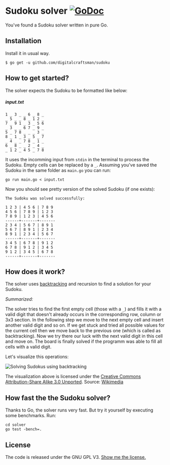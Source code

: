 # Sudoku solver [![GoDoc](https://godoc.org/github.com/digitalcraftsman/sudoku/solver?status.svg)](https://godoc.org/github.com/digitalcraftsman/sudoku/solver)

You've found a Sudoku solver written in pure Go.

## Installation

Install it in usual way.

```
$ go get -u github.com/digitalcraftsman/sudoku
```


## How to get started?

The solver expects the Sudoku to be formatted like below:

##### input.txt

    1 _ 3 _ _ 6 _ 8 _
    _ 5 _ _ 8 _ 1 2 _
    7 _ 9 1 _ 3 _ 5 6
    _ 3 _ _ 6 7 _ 9 _
    5 _ 7 8 _ _ _ 3 _
    8 _ 1 _ 3 _ 5 _ 7
    _ 4 _ _ 7 8 _ 1 _
    6 _ 8 _ _ 2 _ 4 _
    _ 1 2 _ 4 5 _ 7 8 

It uses the incomming input from `stdin` in the terminal to process the Sudoku. Empty cells can be replaced by a `_`. Assuming you've saved the Sudoku in the same folder as `main.go` you can run:

    go run main.go < input.txt

Now you should see pretty version of the solved Sudoku (if one exists):

    The Sudoku was solved successfully:
    
    1 2 3 | 4 5 6 | 7 8 9
    4 5 6 | 7 8 9 | 1 2 3
    7 8 9 | 1 2 3 | 4 5 6
    ------+-------+-------
    2 3 4 | 5 6 7 | 8 9 1
    5 6 7 | 8 9 1 | 2 3 4
    8 9 1 | 2 3 4 | 5 6 7
    ------+-------+-------
    3 4 5 | 6 7 8 | 9 1 2
    6 7 8 | 9 1 2 | 3 4 5
    9 1 2 | 3 4 5 | 6 7 8
    ------+-------+-------


## How does it work?

The solver uses [backtracking](https://en.wikipedia.org/wiki/Backtracking#Examples) and recursion to find a solution for your Sudoku. 

*Summarized:*

The solver tries to find the first empty cell (those with a `_`) and fills it with a valid digit that doesn't already occurs in the corresponding row, column or 3x3 section. In the following step we move to the next empty cell and insert another valid digit and so on. If we get stuck and tried all possible values for the current cell then we move back to the previous one (which is called as backtracking). Now we try there our luck with the next valid digit in this cell and move on. The board is finally solved if the programm was able to fill all cells with a valid digit.

Let's visualize this operations:

![Solving Sudokus using backtracking](https://upload.wikimedia.org/wikipedia/commons/8/8c/Sudoku_solved_by_bactracking.gif)

The visualization above is licensed under the [Creative Commons Attribution-Share Alike 3.0 Unported](https://creativecommons.org/licenses/by-sa/3.0/deed.en). Source: [Wikimedia](https://commons.wikimedia.org/wiki/File:Sudoku_solved_by_bactracking.gif)


## How fast the the Sudoku solver?

Thanks to Go, the solver runs very fast. But try it yourself by executing some benchmarks. Run:

    cd solver
    go test -bench=.


## License

The code is released under the GNU GPL V3. [Show me the license.](https://github.com/digitalcraftsman/sudoku/blob/master/LICENSE.md)
